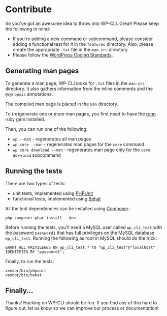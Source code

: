 Contribute
==========

So you've got an awesome idea to throw into WP-CLI. Great! Please keep the following in mind:

* If you're adding a new command or subcommand, please consider adding a functional test for it in the `features` directory. Also, please create the appropriate `.txt` file in the `man-src` directory.
* Please follow the [WordPress Coding Standards](http://make.wordpress.org/core/handbook/coding-standards/).

Generating man pages
--------------------

To generate a man page, WP-CLI looks for `.txt` files in the `man-src` directory. It also gathers information from the inline comments and the `@synopsis` annotations.

The compiled man page is placed in the `man` directory.

To (re)generate one or more man pages, you first need to have the [ronn](https://rubygems.org/gems/ronn) ruby gem installed.

Then, you can run one of the following:

* `wp --man` - regenerates all man pages
* `wp core --man` - regenerates man pages for the `core` command
* `wp core download --man` - regenerates man page only for the `core download` subcommand

Running the tests
-----------------

There are two types of tests:

* unit tests, implemented using [PHPUnit](http://phpunit.de/)
* functional tests, implemented using [Behat](http://behat.org)

All the test dependencies can be installed using [Composer](http://getcomposer.org/):

    php composer.phar install --dev

Before running the tests, you'll need a MySQL user called `wp_cli_test` with the
password `password1` that has full privileges on the MySQL database `wp_cli_test`.
Running the following as root in MySQL should do the trick:

    GRANT ALL PRIVILEGES ON wp_cli_test.* TO "wp_cli_test"@"localhost" IDENTIFIED BY "password1";

Finally, to run the tests:

    vendor/bin/phpunit
    vendor/bin/behat

Finally...
----------

Thanks! Hacking on WP-CLI should be fun. If you find any of this hard to figure
out, let us know so we can improve our process or documentation!
